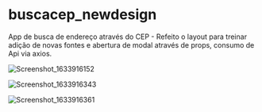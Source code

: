 # buscacep_newdesign
App de busca de endereço através do CEP - Refeito o layout para treinar adição de novas fontes e abertura de modal através de props, consumo de Api via axios.

![Screenshot_1633916152](https://user-images.githubusercontent.com/55166423/160846404-e137b742-3764-411d-a82a-5c320f66ed48.png)

![Screenshot_1633916343](https://user-images.githubusercontent.com/55166423/160846552-83d9a72b-e9ad-466e-904a-8bd4a9d702f0.png)


![Screenshot_1633916361](https://user-images.githubusercontent.com/55166423/160846496-0352aade-9734-4d7f-953b-5f4a36ac9511.png)
